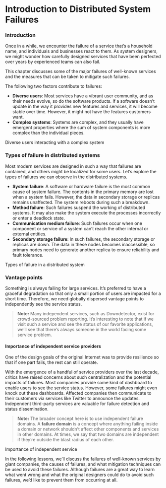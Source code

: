 # Introduction to Distributed System Failures

### Introduction <a href="#introduction-0" id="introduction-0"></a>

Once in a while, we encounter the failure of a service that’s a household name, and individuals and businesses react to them. As system designers, we might wonder how carefully designed services that have been perfected over years by experienced teams can also fail.

This chapter discusses some of the major failures of well-known services and the measures that can be taken to mitigate such failures.

The following two factors contribute to failures:

* **Diverse users**: Most services have a vibrant user community, and as their needs evolve, so do the software products. If a software doesn’t update in the way it provides new features and services, it will become stable over time. However, it might not have the features customers want.
* **Complex systems**: Systems are complex, and they usually have emergent properties where the sum of system components is more complex than the individual pieces.

Diverse users interacting with a complex system

### Types of failure in distributed systems <a href="#types-of-failure-in-distributed-systems-0" id="types-of-failure-in-distributed-systems-0"></a>

Most modern services are designed in such a way that failures are contained, and others might be localized for some users. Let’s explore the types of failures we can observe in the distributed systems.

* **System failure**: A software or hardware failure is the most common cause of system failure. The contents in the primary memory are lost when a system fails. However, the data in secondary storage or replicas remains unaffected. The system reboots during such a breakdown.
* **Method failure**: Such failures suspend the working of distributed systems. It may also make the system execute the processes incorrectly or enter a deadlock state.
* **Communication medium failure**: Such failures occur when one component or service of a system can’t reach the other internal or external entities.
* **Secondary storage failure**: In such failures, the secondary storage or replicas are down. The data in these nodes becomes inaccessible, so primary nodes need to generate another replica to ensure reliability and fault tolerance.

Types of failure in a distributed system

### Vantage points <a href="#vantage-points-0" id="vantage-points-0"></a>

Something is always failing for large services. It’s preferred to have a graceful degradation so that only a small portion of users are impacted for a short time. Therefore, we need globally dispersed vantage points to independently see the service status.

> **Note:** Many independent services, such as Downdetector, exist for crowd-sourced problem reporting. It’s interesting to note that if we visit such a service and see the status of our favorite applications, we’ll see that there’s always someone in the world facing some service problem.

#### Importance of independent service providers <a href="#importance-of-independent-service-providers-1" id="importance-of-independent-service-providers-1"></a>

One of the design goals of the original Internet was to provide resilience so that if one part fails, the rest can still operate.

With the emergence of a handful of service providers over the last decade, critics have raised concerns about such centralization and the potential impacts of failures. Most companies provide some kind of dashboard to enable users to see the service status. However, some failures might even knock out these dashboards. Affected companies then communicate to their customers via services like Twitter to announce the updates. Independent third-party services are valuable for failure detection and status dissemination.

> **Note:** The broader concept here is to use independent failure domains. A **failure domain** is a concept where anything failing inside a domain or network shouldn’t affect other components and services in other domains. At times, we say that two domains are independent if they’re outside the blast radius of each other.

Importance of independent service

In the following lessons, we’ll discuss the failures of well-known services by giant companies, the causes of failures, and what mitigation techniques can be used to avoid these failures. Although failures are a great way to learn what went wrong and what the original designers could do to avoid such failures, we’d like to prevent them from occurring at all.

